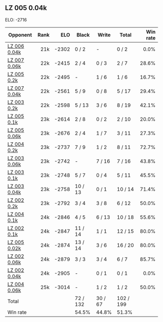 ## LZ 005 0.04k ##

ELO: -2716

Opponent | Rank | ELO | Black | Write | Total | Win rate
---------|-----:|----:|-------|-------|-------|-------:
[LZ 006 0.04k](LZ%20006%200.04k.md) | 21k | -2302 | 0 / 2 | - | 0 / 2 | 0.0%
[LZ 007 0.06k](LZ%20007%200.06k.md) | 22k | -2415 | 2 / 4 | 0 / 3 | 2 / 7 | 28.6%
[LZ 005 0.2k](LZ%20005%200.2k.md) | 22k | -2495 | - | 1 / 6 | 1 / 6 | 16.7%
[LZ 007 0.04k](LZ%20007%200.04k.md) | 22k | -2561 | 5 / 9 | 0 / 8 | 5 / 17 | 29.4%
[LZ 003 0.2k](LZ%20003%200.2k.md) | 22k | -2598 | 5 / 13 | 3 / 6 | 8 / 19 | 42.1%
[LZ 005 0.1k](LZ%20005%200.1k.md) | 23k | -2614 | 2 / 8 | 0 / 2 | 2 / 10 | 20.0%
[LZ 005 0.06k](LZ%20005%200.06k.md) | 23k | -2676 | 2 / 4 | 1 / 7 | 3 / 11 | 27.3%
[LZ 004 0.2k](LZ%20004%200.2k.md) | 23k | -2737 | 7 / 9 | 1 / 2 | 8 / 11 | 72.7%
[LZ 003 0.06k](LZ%20003%200.06k.md) | 23k | -2742 | - | 7 / 16 | 7 / 16 | 43.8%
[LZ 003 0.1k](LZ%20003%200.1k.md) | 23k | -2748 | 5 / 7 | 0 / 4 | 5 / 11 | 45.5%
[LZ 003 0.04k](LZ%20003%200.04k.md) | 23k | -2758 | 10 / 13 | 0 / 1 | 10 / 14 | 71.4%
[LZ 002 0.2k](LZ%20002%200.2k.md) | 23k | -2792 | 3 / 4 | 3 / 8 | 6 / 12 | 50.0%
[LZ 004 0.1k](LZ%20004%200.1k.md) | 24k | -2846 | 4 / 5 | 6 / 13 | 10 / 18 | 55.6%
[LZ 002 0.1k](LZ%20002%200.1k.md) | 24k | -2847 | 11 / 14 | 1 / 1 | 12 / 15 | 80.0%
[LZ 005 0.02k](LZ%20005%200.02k.md) | 24k | -2874 | 13 / 14 | 3 / 6 | 16 / 20 | 80.0%
[LZ 002 0.06k](LZ%20002%200.06k.md) | 24k | -2879 | 3 / 3 | 3 / 4 | 6 / 7 | 85.7%
[LZ 002 0.04k](LZ%20002%200.04k.md) | 24k | -2905 | - | 0 / 1 | 0 / 1 | 0.0%
[LZ 004 0.06k](LZ%20004%200.06k.md) | 25k | -3014 | - | 1 / 2 | 1 / 2 | 50.0%
Total | | | 72 / 132 | 30 / 67 | 102 / 199 | 
Win rate| | | 54.5% | 44.8% | 51.3% | 
